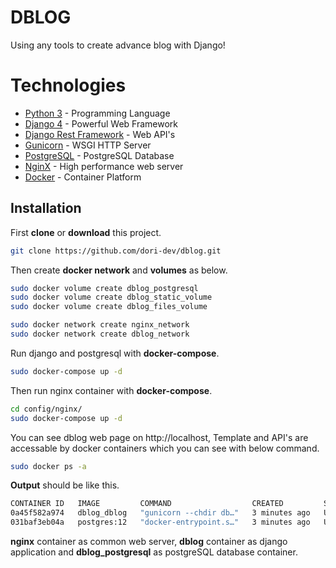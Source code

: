 # DBLOG

Using any tools to create advance blog with Django!

# Technologies

- [Python 3](https://www.python.org/) - Programming Language
- [Django 4](https://www.djangoproject.com/) - Powerful Web Framework
- [Django Rest Framework](https://www.django-rest-framework.org/) - Web API's
- [Gunicorn](https://gunicorn.org/) - WSGI HTTP Server
- [PostgreSQL](https://www.postgresql.org/) - PostgreSQL Database
- [NginX](https://www.nginx.com/) - High performance web server
- [Docker](https://www.docker.com/) - Container Platform

## Installation

First **clone** or **download** this project.

```sh
git clone https://github.com/dori-dev/dblog.git
```

Then create **docker network** and **volumes** as below.

```sh
sudo docker volume create dblog_postgresql
sudo docker volume create dblog_static_volume
sudo docker volume create dblog_files_volume
```

```sh
sudo docker network create nginx_network
sudo docker network create dblog_network
```

Run django and postgresql with **docker-compose**.

```sh
sudo docker-compose up -d
```

Then run nginx container with **docker-compose**.

```sh
cd config/nginx/
sudo docker-compose up -d
```

You can see dblog web page on http://localhost, Template and API's are accessable by docker containers which you can see with below command.

```sh
sudo docker ps -a
```

**Output** should be like this.

```sh
CONTAINER ID   IMAGE         COMMAND                  CREATED         STATUS         PORTS                                       NAMES
0a45f582a974   dblog_dblog   "gunicorn --chdir db…"   3 minutes ago   Up 3 minutes   0.0.0.0:8000->8000/tcp, :::8000->8000/tcp   dblog_dblog_1
031baf3eb04a   postgres:12   "docker-entrypoint.s…"   3 minutes ago   Up 3 minutes   0.0.0.0:5432->5432/tcp, :::5432->5432/tcp   dblog_postgresql
```

**nginx** container as common web server, **dblog** container as django application and **dblog_postgresql** as postgreSQL database container.
